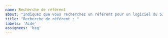 ```yaml
---
name: Recherche de référent
about: "Indiquez que vous recherchez un référent pour un logiciel du SILL (présent ou proposé)"
title: "Recherche de référent : "
labels: 'Aide'
assignees: 'bzg'
---
```


<!-- Pour quel logiciel recherchez-vous un référent ? -->

